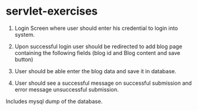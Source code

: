 # servlet-exercises
1. Login Screen where user should enter his credential to login into system.

2. Upon successful login user should be redirected to add blog page containing the following fields (blog id and Blog content and save button)

3. User should be able enter the blog data and  save it in database.

4. User should see a successful message on successful submission and error message unsuccessful submission.


Includes mysql dump of the database.
